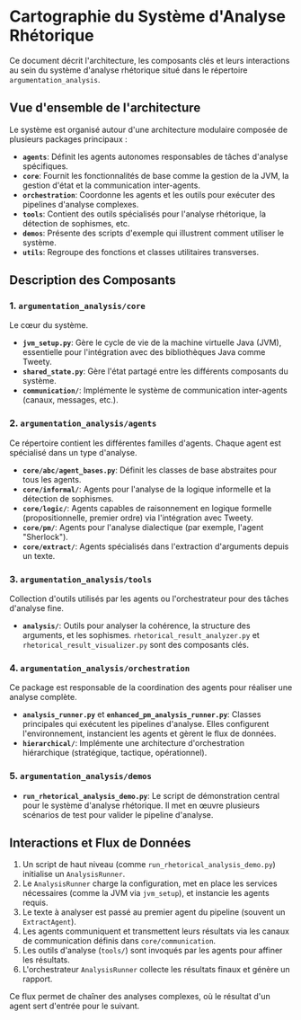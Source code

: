 # Cartographie du Système d'Analyse Rhétorique

Ce document décrit l'architecture, les composants clés et leurs interactions au sein du système d'analyse rhétorique situé dans le répertoire `argumentation_analysis`.

## Vue d'ensemble de l'architecture

Le système est organisé autour d'une architecture modulaire composée de plusieurs packages principaux :

- **`agents`**: Définit les agents autonomes responsables de tâches d'analyse spécifiques.
- **`core`**: Fournit les fonctionnalités de base comme la gestion de la JVM, la gestion d'état et la communication inter-agents.
- **`orchestration`**: Coordonne les agents et les outils pour exécuter des pipelines d'analyse complexes.
- **`tools`**: Contient des outils spécialisés pour l'analyse rhétorique, la détection de sophismes, etc.
- **`demos`**: Présente des scripts d'exemple qui illustrent comment utiliser le système.
- **`utils`**: Regroupe des fonctions et classes utilitaires transverses.

## Description des Composants

### 1. `argumentation_analysis/core`

Le cœur du système.

- **`jvm_setup.py`**: Gère le cycle de vie de la machine virtuelle Java (JVM), essentielle pour l'intégration avec des bibliothèques Java comme Tweety.
- **`shared_state.py`**: Gère l'état partagé entre les différents composants du système.
- **`communication/`**: Implémente le système de communication inter-agents (canaux, messages, etc.).

### 2. `argumentation_analysis/agents`

Ce répertoire contient les différentes familles d'agents. Chaque agent est spécialisé dans un type d'analyse.

- **`core/abc/agent_bases.py`**: Définit les classes de base abstraites pour tous les agents.
- **`core/informal/`**: Agents pour l'analyse de la logique informelle et la détection de sophismes.
- **`core/logic/`**: Agents capables de raisonnement en logique formelle (propositionnelle, premier ordre) via l'intégration avec Tweety.
- **`core/pm/`**: Agents pour l'analyse dialectique (par exemple, l'agent "Sherlock").
- **`core/extract/`**: Agents spécialisés dans l'extraction d'arguments depuis un texte.

### 3. `argumentation_analysis/tools`

Collection d'outils utilisés par les agents ou l'orchestrateur pour des tâches d'analyse fine.

- **`analysis/`**: Outils pour analyser la cohérence, la structure des arguments, et les sophismes. `rhetorical_result_analyzer.py` et `rhetorical_result_visualizer.py` sont des composants clés.

### 4. `argumentation_analysis/orchestration`

Ce package est responsable de la coordination des agents pour réaliser une analyse complète.

- **`analysis_runner.py`** et **`enhanced_pm_analysis_runner.py`**: Classes principales qui exécutent les pipelines d'analyse. Elles configurent l'environnement, instancient les agents et gèrent le flux de données.
- **`hierarchical/`**: Implémente une architecture d'orchestration hiérarchique (stratégique, tactique, opérationnel).

### 5. `argumentation_analysis/demos`

- **`run_rhetorical_analysis_demo.py`**: Le script de démonstration central pour le système d'analyse rhétorique. Il met en œuvre plusieurs scénarios de test pour valider le pipeline d'analyse.

## Interactions et Flux de Données

1.  Un script de haut niveau (comme `run_rhetorical_analysis_demo.py`) initialise un `AnalysisRunner`.
2.  Le `AnalysisRunner` charge la configuration, met en place les services nécessaires (comme la JVM via `jvm_setup`), et instancie les agents requis.
3.  Le texte à analyser est passé au premier agent du pipeline (souvent un `ExtractAgent`).
4.  Les agents communiquent et transmettent leurs résultats via les canaux de communication définis dans `core/communication`.
5.  Les outils d'analyse (`tools/`) sont invoqués par les agents pour affiner les résultats.
6.  L'orchestrateur `AnalysisRunner` collecte les résultats finaux et génère un rapport.

Ce flux permet de chaîner des analyses complexes, où le résultat d'un agent sert d'entrée pour le suivant.
